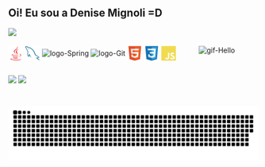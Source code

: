 ## Oi! Eu sou a Denise Mignoli =D 

<div>
  <img height="180em" src="https://github-readme-stats.vercel.app/api?username=denisemignoli&show_icons=true&theme=ayu-mirage"/>
  <!--img height="150em" src="https://github-readme-stats.vercel.app/api/top-langs/?username=denisemignoli&layout=compact&langs_count=16&theme=ayu-mirage"-->
</div>

<div style="display: inline_block"><br>
  <img align="center" alt="logo-Java" height="30" width="30" src="https://raw.githubusercontent.com/devicons/devicon/master/icons/java/java-plain.svg">
  <img align="center" alt="logo-Mysql" height="30" width="30" src="https://raw.githubusercontent.com/devicons/devicon/master/icons/mysql/mysql-plain.svg">
  <img align="center" alt="logo-Spring" height="30" width="30" src="https://www.vectorlogo.zone/logos/springio/springio-icon.svg">
  <img align="center" alt="logo-Git" height="30" width="30" src="https://www.vectorlogo.zone/logos/git-scm/git-scm-icon.svg">
  <!--img align="center" alt="logo-Figma" height="30" width="30" src="https://www.vectorlogo.zone/logos/figma/figma-icon.svg"-->
  <img align="center" alt="logo-HTML" height="30" width="30" src="https://raw.githubusercontent.com/devicons/devicon/master/icons/html5/html5-original.svg">
  <img align="center" alt="logo-CSS" height="30" width="30" src="https://raw.githubusercontent.com/devicons/devicon/master/icons/css3/css3-original.svg">
  <img align="center" alt="logo-Js" height="30" width="30" src="https://raw.githubusercontent.com/devicons/devicon/master/icons/javascript/javascript-plain.svg">
  <!--img align="center" alt="logo-Angular" height="30" width="30" src="https://angular.io/assets/images/logos/angular/angular.svg"-->
  <!--img align="center" alt="logo-Ts" height="30" width="30" src="https://raw.githubusercontent.com/devicons/devicon/master/icons/typescript/typescript-original.svg"-->
  <!--img align="center" alt="logo-Python" height="30" width="30" src="https://raw.githubusercontent.com/devicons/devicon/master/icons/python/python-original.svg"-->
  <img align="right" alt="gif-Hello" height="120" width="120" src="https://tenor.com/view/cute-animals-mochi-mochi-peach-cat-goma-cat-wave-gif-17543358.gif">
</div>

  ##

<div>
  <a href = "mailto:denisemignoli@gmail.com"><img src="https://img.shields.io/badge/-Gmail-%23333?style=for-the-badge&logo=gmail&logoColor=white" target="_blank"></a>
  <a href="https://www.linkedin.com/in/denisemignoli/" target="_blank"><img src="https://img.shields.io/badge/-LinkedIn-%230077B5?style=for-the-badge&logo=linkedin&logoColor=white" target="_blank"></a> 
  
  ![Snake animation](https://github.com/denisemignoli/denisemignoli/blob/output/github-contribution-grid-snake.svg)  

<div>

